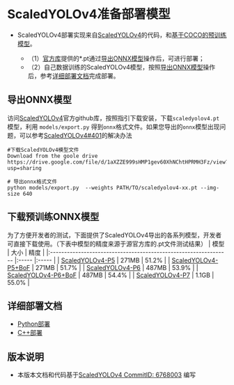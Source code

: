 # ScaledYOLOv4准备部署模型

- ScaledYOLOv4部署实现来自[ScaledYOLOv4](https://github.com/WongKinYiu/ScaledYOLOv4)的代码，和[基于COCO的预训练模型](https://github.com/WongKinYiu/ScaledYOLOv4)。

  - （1）[官方库](https://github.com/WongKinYiu/ScaledYOLOv4)提供的*.pt通过[导出ONNX模型](#导出ONNX模型)操作后，可进行部署；
  - （2）自己数据训练的ScaledYOLOv4模型，按照[导出ONNX模型](#%E5%AF%BC%E5%87%BAONNX%E6%A8%A1%E5%9E%8B)操作后，参考[详细部署文档](#详细部署文档)完成部署。


## 导出ONNX模型


  访问[ScaledYOLOv4](https://github.com/WongKinYiu/ScaledYOLOv4)官方github库，按照指引下载安装，下载`scaledyolov4.pt` 模型，利用 `models/export.py` 得到`onnx`格式文件。如果您导出的`onnx`模型出现问题，可以参考[ScaledYOLOv4#401](https://github.com/WongKinYiu/ScaledYOLOv4/issues/401)的解决办法

  ```
  #下载ScaledYOLOv4模型文件
  Download from the goole drive https://drive.google.com/file/d/1aXZZE999sHMP1gev60XhNChtHPRMH3Fz/view?usp=sharing

  # 导出onnx格式文件
  python models/export.py  --weights PATH/TO/scaledyolov4-xx.pt --img-size 640
  ```


## 下载预训练ONNX模型

为了方便开发者的测试，下面提供了ScaledYOLOv4导出的各系列模型，开发者可直接下载使用。（下表中模型的精度来源于源官方库的.pt文件测试结果）
| 模型                                                               | 大小    | 精度    |
|:---------------------------------------------------------------- |:----- |:----- |
| [ScaledYOLOv4-P5](https://bj.bcebos.com/paddlehub/fastdeploy/yolov4-p5.onnx) | 271MB | 51.2% |
| [ScaledYOLOv4-P5+BoF](https://bj.bcebos.com/paddlehub/fastdeploy/yolov4-p5_.onnx) | 271MB | 51.7% |
| [ScaledYOLOv4-P6](https://bj.bcebos.com/paddlehub/fastdeploy/yolov4-p6.onnx) | 487MB | 53.9% |
| [ScaledYOLOv4-P6+BoF](https://bj.bcebos.com/paddlehub/fastdeploy/yolov4-p6_.onnx) | 487MB | 54.4% |
| [ScaledYOLOv4-P7](https://bj.bcebos.com/paddlehub/fastdeploy/yolov4-p7.onnx) | 1.1GB | 55.0% |



## 详细部署文档

- [Python部署](python)
- [C++部署](cpp)


## 版本说明

- 本版本文档和代码基于[ScaledYOLOv4 CommitID: 6768003](https://github.com/WongKinYiu/ScaledYOLOv4/commit/676800364a3446900b9e8407bc880ea2127b3415) 编写
